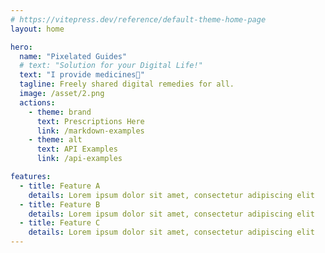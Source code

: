 ```yaml
---
# https://vitepress.dev/reference/default-theme-home-page
layout: home

hero:
  name: "Pixelated Guides"
  # text: "Solution for your Digital Life!"
  text: "I provide medicines💊"
  tagline: Freely shared digital remedies for all.
  image: /asset/2.png
  actions:
    - theme: brand
      text: Prescriptions Here
      link: /markdown-examples
    - theme: alt
      text: API Examples
      link: /api-examples

features:
  - title: Feature A
    details: Lorem ipsum dolor sit amet, consectetur adipiscing elit
  - title: Feature B
    details: Lorem ipsum dolor sit amet, consectetur adipiscing elit
  - title: Feature C
    details: Lorem ipsum dolor sit amet, consectetur adipiscing elit
---
```


